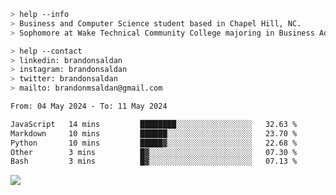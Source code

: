 ````bash
> help --info
> Business and Computer Science student based in Chapel Hill, NC.
> Sophomore at Wake Technical Community College majoring in Business Administration.
````

````bash
> help --contact
> linkedin: brandonsaldan
> instagram: brandonsaldan
> twitter: brandonsaldan
> mailto: brandonmsaldan@gmail.com
````

<!--START_SECTION:waka-->

```txt
From: 04 May 2024 - To: 11 May 2024

JavaScript   14 mins         ████████░░░░░░░░░░░░░░░░░   32.63 %
Markdown     10 mins         ██████░░░░░░░░░░░░░░░░░░░   23.70 %
Python       10 mins         █████▓░░░░░░░░░░░░░░░░░░░   22.68 %
Other        3 mins          █▓░░░░░░░░░░░░░░░░░░░░░░░   07.30 %
Bash         3 mins          █▓░░░░░░░░░░░░░░░░░░░░░░░   07.13 %
```

<!--END_SECTION:waka-->

![](https://komarev.com/ghpvc/?username=brandonsaldan&color=6A8AFF)
